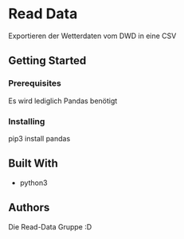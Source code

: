# Read Data

Exportieren der Wetterdaten vom DWD in eine CSV

## Getting Started


### Prerequisites

Es wird lediglich Pandas benötigt


### Installing

pip3 install pandas


## Built With

* python3


## Authors

Die Read-Data Gruppe :D
